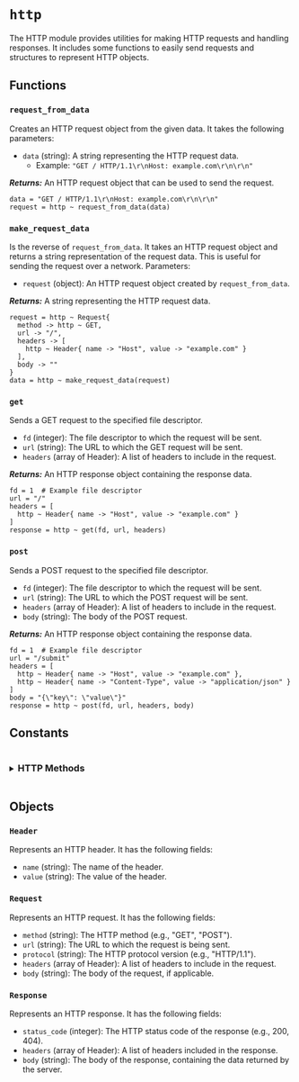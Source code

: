 # `http`
The HTTP module provides utilities for making HTTP requests and handling responses. It includes some functions to easily send requests and structures to represent HTTP objects.

## Functions

### `request_from_data`
Creates an HTTP request object from the given data. It takes the following parameters:
- `data` (string): A string representing the HTTP request data.
  - Example: `"GET / HTTP/1.1\r\nHost: example.com\r\n\r\n"`

__*Returns:*__ An HTTP request object that can be used to send the request.

```intox
data = "GET / HTTP/1.1\r\nHost: example.com\r\n\r\n"
request = http ~ request_from_data(data)
```

### `make_request_data`
Is the reverse of `request_from_data`. It takes an HTTP request object and returns a string representation of the request data. This is useful for sending the request over a network. Parameters:
- `request` (object): An HTTP request object created by `request_from_data`.

__*Returns:*__ A string representing the HTTP request data.

```intox
request = http ~ Request{
  method -> http ~ GET,
  url -> "/",
  headers -> [
    http ~ Header{ name -> "Host", value -> "example.com" }
  ],
  body -> ""
}
data = http ~ make_request_data(request)
```

### `get`
Sends a GET request to the specified file descriptor.
- `fd` (integer): The file descriptor to which the request will be sent.
- `url` (string): The URL to which the GET request will be sent.
- `headers` (array of Header): A list of headers to include in the request.

__*Returns:*__ An HTTP response object containing the response data.

```intox
fd = 1  # Example file descriptor
url = "/"
headers = [
  http ~ Header{ name -> "Host", value -> "example.com" }
]
response = http ~ get(fd, url, headers)
```

### `post`
Sends a POST request to the specified file descriptor.
- `fd` (integer): The file descriptor to which the request will be sent.
- `url` (string): The URL to which the POST request will be sent.
- `headers` (array of Header): A list of headers to include in the request.
- `body` (string): The body of the POST request.

__*Returns:*__ An HTTP response object containing the response data.

```intox
fd = 1  # Example file descriptor
url = "/submit"
headers = [
  http ~ Header{ name -> "Host", value -> "example.com" },
  http ~ Header{ name -> "Content-Type", value -> "application/json" }
]
body = "{\"key\": \"value\"}"
response = http ~ post(fd, url, headers, body)
```

## Constants

<details>
  <summary><h3 style="display: inline-block">HTTP Methods</h3></summary>

  | Constant | Value | Description |
  |----------|-------|-------------|
  | `GET` | "GET" | Represents the HTTP GET method. |
  | `POST` | "POST" | Represents the HTTP POST method. |
  | `PUT` | "PUT" | Represents the HTTP PUT method. |
  | `DELETE` | "DELETE" | Represents the HTTP DELETE method. |
</details>

## Objects

### `Header`
Represents an HTTP header. It has the following fields:
- `name` (string): The name of the header.
- `value` (string): The value of the header.

### `Request`
Represents an HTTP request. It has the following fields:
- `method` (string): The HTTP method (e.g., "GET", "POST").
- `url` (string): The URL to which the request is being sent.
- `protocol` (string): The HTTP protocol version (e.g., "HTTP/1.1").
- `headers` (array of Header): A list of headers to include in the request.
- `body` (string): The body of the request, if applicable.

### `Response`
Represents an HTTP response. It has the following fields:
- `status_code` (integer): The HTTP status code of the response (e.g., 200, 404).
- `headers` (array of Header): A list of headers included in the response.
- `body` (string): The body of the response, containing the data returned by the server.


